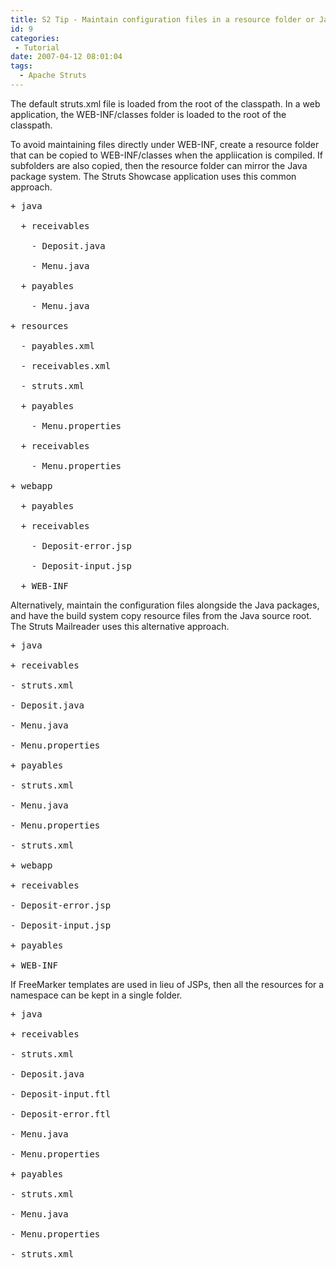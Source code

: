 ```yaml
---
title: S2 Tip - Maintain configuration files in a resource folder or Java package
id: 9
categories:
 - Tutorial
date: 2007-04-12 08:01:04
tags:
  - Apache Struts
---
```


The default struts.xml file is loaded from the root of the classpath. In a web application, the WEB-INF/classes folder is loaded to the root of the classpath.

To avoid maintaining files directly under WEB-INF, create a resource  folder that can be copied to WEB-INF/classes when the appliication  is compiled. If subfolders are also copied, then the resource folder  can mirror the Java package system. The Struts Showcase application uses this common approach.
<pre>+ java

  + receivables

    - Deposit.java

    - Menu.java

  + payables

    - Menu.java

+ resources

  - payables.xml

  - receivables.xml

  - struts.xml

  + payables

    - Menu.properties

  + receivables

    - Menu.properties

+ webapp

  + payables

  + receivables

    - Deposit-error.jsp

    - Deposit-input.jsp

  + WEB-INF</pre>
Alternatively, maintain the configuration files alongside the Java packages, and have the build system copy resource files from the   Java source root. The Struts Mailreader uses this alternative approach.
<pre>+ java

+ receivables

- struts.xml

- Deposit.java

- Menu.java

- Menu.properties

+ payables

- struts.xml

- Menu.java

- Menu.properties

- struts.xml

+ webapp

+ receivables

- Deposit-error.jsp

- Deposit-input.jsp

+ payables

+ WEB-INF</pre>
If FreeMarker templates are used in lieu of JSPs, then all the resources for a namespace can be kept in a single folder.
<pre>+ java

+ receivables

- struts.xml

- Deposit.java

- Deposit-input.ftl

- Deposit-error.ftl

- Menu.java

- Menu.properties

+ payables

- struts.xml

- Menu.java

- Menu.properties

- struts.xml</pre>